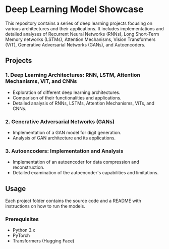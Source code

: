 # Deep Learning Model Showcase

This repository contains a series of deep learning projects focusing on various architectures and their applications. It includes implementations and detailed analyses of Recurrent Neural Networks (RNNs), Long Short-Term Memory networks (LSTMs), Attention Mechanisms, Vision Transformers (ViT), Generative Adversarial Networks (GANs), and Autoencoders.

## Projects

### 1. Deep Learning Architectures: RNN, LSTM, Attention Mechanisms, ViT, and CNNs
- Exploration of different deep learning architectures.
- Comparison of their functionalities and applications.
- Detailed analysis of RNNs, LSTMs, Attention Mechanisms, ViTs, and CNNs.

### 2. Generative Adversarial Networks (GANs)
- Implementation of a GAN model for digit generation.
- Analysis of GAN architecture and its applications.

### 3. Autoencoders: Implementation and Analysis
- Implementation of an autoencoder for data compression and reconstruction.
- Detailed examination of the autoencoder's capabilities and limitations.

## Usage

Each project folder contains the source code and a README with instructions on how to run the models. 

### Prerequisites
- Python 3.x
- PyTorch
- Transformers (Hugging Face)



